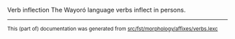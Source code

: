 Verb inflection
The Wayoró language verbs inflect in persons.

* * *

<small>This (part of) documentation was generated from [src/fst/morphology/affixes/verbs.lexc](https://github.com/giellalt/lang-wyr/blob/main/src/fst/morphology/affixes/verbs.lexc)</small>
